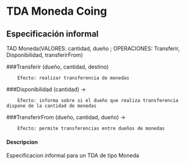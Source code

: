 # TDA Moneda Coing
## Especificación informal

TAD Moneda(VALORES: cantidad, dueño  ; OPERACIONES: Transferir, Disponibilidad, transferirFrom)

###Transferir (dueño, cantidad, destino)

 		Efecto: realizar transferencia de monedas

###Disponibilidad (cantidad)   ->

 		Efecto: informa sobre si el dueño que realiza transferencia dispone de la cantidad de monedas

###TransferirFrom (dueño, cantidad, dueño) ->

 		Efecto: permite transferencias entre dueños de monedas

#### Descripcion
Especificacion informal para un TDA de tipo Moneda